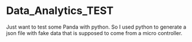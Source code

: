 # Data_Analytics_TEST
Just want to test some Panda with python. So I used python to generate a json file with fake data that is supposed to come from a micro controller. 
